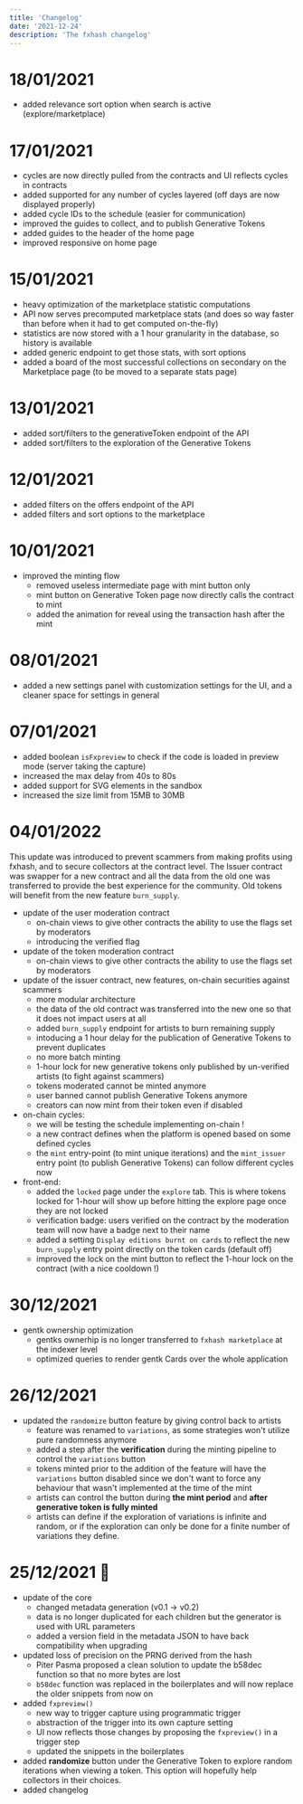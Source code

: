 ```yaml
---
title: 'Changelog'
date: '2021-12-24'
description: 'The fxhash changelog'
---
```



# 18/01/2021

* added relevance sort option when search is active (explore/marketplace)


# 17/01/2021

* cycles are now directly pulled from the contracts and UI reflects cycles in contracts
* added supported for any number of cycles layered (off days are now displayed properly)
* added cycle IDs to the schedule (easier for communication)
* improved the guides to collect, and to publish Generative Tokens
* added guides to the header of the home page
* improved responsive on home page


# 15/01/2021

* heavy optimization of the marketplace statistic computations
* API now serves precomputed marketplace stats (and does so way faster than before when it had to get computed on-the-fly)
* statistics are now stored with a 1 hour granularity in the database, so history is available
* added generic endpoint to get those stats, with sort options
* added a board of the most successful collections on secondary on the Marketplace page (to be moved to a separate stats page)


# 13/01/2021

* added sort/filters to the generativeToken endpoint of the API
* added sort/filters to the exploration of the Generative Tokens


# 12/01/2021

* added filters on the offers endpoint of the API
* added filters and sort options to the marketplace


# 10/01/2021

* improved the minting flow
  - removed useless intermediate page with mint button only
  - mint button on Generative Token page now directly calls the contract to mint
  - added the animation for reveal using the transaction hash after the mint


# 08/01/2021

* added a new settings panel with customization settings for the UI, and a cleaner space for settings in general


# 07/01/2021

* added boolean `isFxpreview` to check if the code is loaded in preview mode (server taking the capture)
* increased the max delay from 40s to 80s
* added support for SVG elements in the sandbox
* increased the size limit from 15MB to 30MB


# 04/01/2022

This update was introduced to prevent scammers from making profits using fxhash, and to secure collectors at the contract level. The Issuer contract was swapper for a new contract and all the data from the old one was transferred to provide the best experience for the community. Old tokens will benefit from the new feature `burn_supply`.

* update of the user moderation contract
  - on-chain views to give other contracts the ability to use the flags set by moderators
  - introducing the verified flag
* update of the token moderation contract
  - on-chain views to give other contracts the ability to use the flags set by moderators
* update of the issuer contract, new features, on-chain securities against scammers
  - more modular architecture
  - the data of the old contract was transferred into the new one so that it does not impact users at all
  - added `burn_supply` endpoint for artists to burn remaining supply
  - intoducing a 1 hour delay for the publication of Generative Tokens to prevent duplicates
  - no more batch minting
  - 1-hour lock for new generative tokens only published by un-verified artists (to fight against scammers)
  - tokens moderated cannot be minted anymore
  - user banned cannot publish Generative Tokens anymore
  - creators can now mint from their token even if disabled
* on-chain cycles:
  - we will be testing the schedule implementing on-chain !
  - a new contract defines when the platform is opened based on some defined cycles
  - the `mint` entry-point (to mint unique iterations) and the `mint_issuer` entry point (to publish Generative Tokens) can follow different cycles now
* front-end:
  - added the `locked` page under the `explore` tab. This is where tokens locked for 1-hour will show up before hitting the explore page once they are not locked
  - verification badge: users verified on the contract by the moderation team will now have a badge next to their name
  - added a setting `Display editions burnt on cards` to reflect the new `burn_supply` entry point directly on the token cards (default off)
  - improved the lock on the mint button to reflect the 1-hour lock on the contract (with a nice cooldown !)

# 30/12/2021

* gentk ownership optimization
  - gentks ownerhip is no longer transferred to `fxhash marketplace` at the indexer level
  - optimized queries to render gentk Cards over the whole application


# 26/12/2021

* updated the `randomize` button feature by giving control back to artists
  - feature was renamed to `variations`, as some strategies won't utilize pure randomness anymore
  - added a step after the **verification** during the minting pipeline to control the `variations` button
  - tokens minted prior to the addition of the feature will have the `variations` button disabled since we don't want to force any behaviour that wasn't implemented at the time of the mint
  - artists can control the button during **the mint period** and **after generative token is fully minted**
  - artists can define if the exploration of variations is infinite and random, or if the exploration can only be done for a finite number of variations they define.


# 25/12/2021 🎅

* update of the core
  - changed metadata generation (v0.1 -> v0.2)
  - data is no longer duplicated for each children but the generator is used with URL parameters
  - added a version field in the metadata JSON to have back compatibility when upgrading
* updated loss of precision on the PRNG derived from the hash
  - Piter Pasma proposed a clean solution to update the b58dec function so that no more bytes are lost
  - `b58dec` function was replaced in the boilerplates and will now replace the older snippets from now on
* added `fxpreview()`
  - new way to trigger capture using programmatic trigger
  - abstraction of the trigger into its own capture setting
  - UI now reflects those changes by proposing the `fxpreview()` in a trigger step
  - updated the snippets in the boilerplates
* added **randomize** button under the Generative Token to explore random iterations when viewing a token. This option will hopefully help collectors in their choices.
* added changelog
